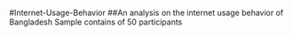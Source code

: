 #Internet-Usage-Behavior
##An analysis on the internet usage behavior of Bangladesh 
Sample contains of 50 participants